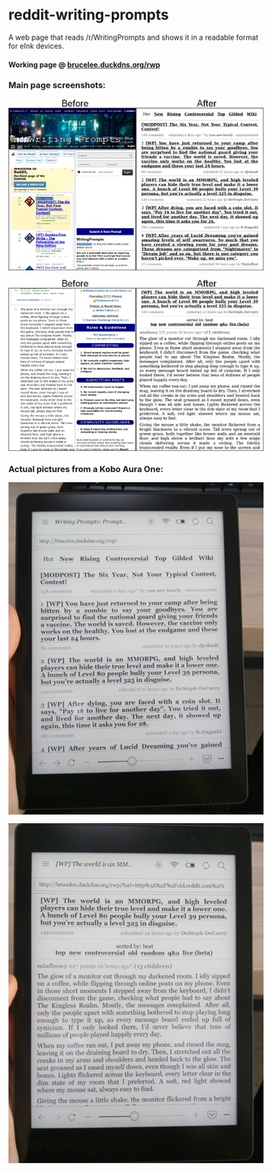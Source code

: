 # reddit-writing-prompts
A web page that reads /r/WritingPrompts and shows it in a readable format for eInk devices.

#### Working page @ [brucelee.duckdns.org/rwp](http://brucelee.duckdns.org/rwp/)

### Main page screenshots:

![Main page screenshot - before & after](https://raw.githubusercontent.com/blchinezu/eink-reddit-writing-prompts/master/images/dash-screen.png)

![Story page screenshot - before & after](https://raw.githubusercontent.com/blchinezu/eink-reddit-writing-prompts/master/images/story-screen.png)

### Actual pictures from a Kobo Aura One:

![Main page picture - Kobo Aura One](https://raw.githubusercontent.com/blchinezu/eink-reddit-writing-prompts/master/images/dash-picture.png)

![Story page picture - Kobo Aura One](https://raw.githubusercontent.com/blchinezu/eink-reddit-writing-prompts/master/images/story-picture.png)

